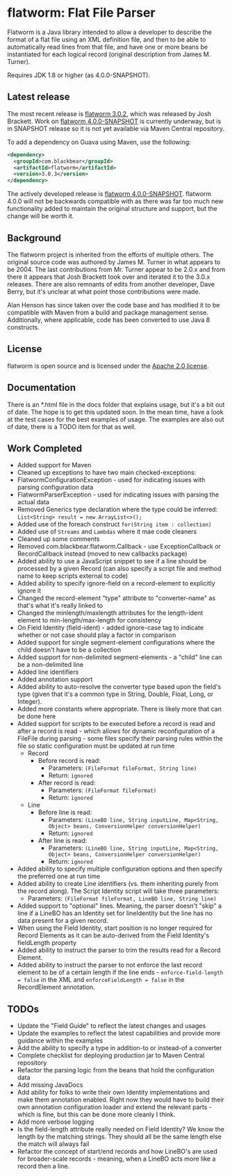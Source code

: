 flatworm: Flat File Parser
=====================================
Flatworm is a Java library intended to allow a developer to describe the format of a flat file using an XML definition file, and then to be able to automatically read lines from that file, and have one or more beans be instantiated for each logical record (original description from James M. Turner). 

Requires JDK 1.8 or higher (as 4.0.0-SNAPSHOT).

Latest release
--------------
The most recent release is [flatworm 3.0.2][], which was released by Josh Brackett. Work on [flatworm 4.0.0-SNAPSHOT][] is currently underway, but is in SNAPSHOT release so it is not yet available via Maven Central repository.

To add a dependency on Guava using Maven, use the following:

```xml
<dependency>
  <groupId>com.blackbear</groupId>
  <artifactId>flatworm</artifactId>
  <version>3.0.3</version>
</dependency>
```

The actively developed release is [flatworm 4.0.0-SNAPSHOT][]. flatworm 4.0.0 will not be backwards compatible with as there was far too much new functionality added to maintain the original structure and support, but the change will be worth it.

Background
----------
The flatworm project is inherited from the efforts of multiple others. The original source code was authored by James M. Turner in what appears to be 2004. The last contributions from Mr. Turner appear to be 2.0.x and from there it appears that Josh Brackett took over and iterated it to the 3.0.x releases. There are also remnants of edits from another developer, Dave Berry, but it's unclear at what point those contributions were made.

Alan Henson has since taken over the code base and has modified it to be compatible with Maven from a build and package management sense. Additionally, where applicable, code has been converted to use Java 8 constructs. 

License
-------
flatworm is open source and is licensed under the [Apache 2.0 license](http://www.apache.org/licenses/LICENSE-2.0).

Documentation
-------------
There is an *.html file in the docs folder that explains usage, but it's a bit out of date. The hope is to get this updated soon. In the mean time, have a look at the test cases for the best examples of usage. The examples are also out of date, there is a TODO item for that as well.

Work Completed
--------------
* Added support for Maven
* Cleaned up exceptions to have two main checked-exceptions: 
 * FlatwormConfigurationException - used for indicating issues with parsing configuration data
 * FlatwormParserException - used for indicating issues with parsing the actual data
* Removed Generics type declaration where the type could be inferred: `List<String> result = new ArrayList<>();`
* Added use of the foreach construct `for(String item : collection)`
* Added use of `Streams` and `Lambdas` where it mae code cleaners
* Cleaned up some comments
* Removed com.blackbear.flatworm.Callback - use ExceptionCallback or RecordCallback instead (moved to new callbacks package)
* Added ability to use a JavaScript snippet to see if a line should be processed by a given Record (can also specify a script file and method name to keep scripts external to code)
* Added ability to specify ignore-field on a record-element to explicitly ignore it
* Changed the record-element "type" attribute to "converter-name" as that's what it's really linked to
* Changed the minlength/maxlength attributes for the length-ident element to min-length/max-length for consistency
* On Field Identity (field-ident) - added ignore-case tag to indicate whether or not case should play a factor in comparison
* Added support for single segment-element configurations where the child doesn't have to be a collection
* Added support for non-delimited segment-elements - a "child" line can be a non-delimited line
* Added line identifiers
* Added annotation support
* Added ability to auto-resolve the converter type based upon the field's type (given that it's a common type in String, Double, Float, Long, or Integer).
* Added more constants where appropriate. There is likely more that can be done here
* Added support for scripts to be executed before a record is read and after a record is read - which allows for dynamic reconfiguration of a FileFile during parsing - some files specify their parsing rules within the file so static configuration must be updated at run time
	* Record
		* Before record is read:
			* Parameters: `(FileFormat fileFormat, String line)`
			* Return: `ignored`
		* After record is read:
			* Parameters: `(FileFormat fileFormat)`
			* Return: `ignored`
	* Line
		* Before line is read:
			* Parameters: `(LineBO line, String inputLine, Map<String, Object> beans, ConversionHelper conversionHelper)`
			* Return: `ignored`
		* After line is read:
			* Parameters: `(LineBO line, String inputLine, Map<String, Object> beans, ConversionHelper conversionHelper)`
			* Return: `ignored`
* Added ability to specify multiple configuration options and then specify the preferred one at run time
* Added ability to create Line identifiers (vs. them inheriting purely from the record along). The Script Identity script will take three parameters:
	* Parameters: `(FileFormat fileFormat, LineBO line, String line)`
* Added support to "optional" lines. Meaning, the parser doesn't "skip" a line if a LineBO has an Identity set for lineIdentity but the line has no data present for a given record.
* When using the Field Identity, start position is no longer required for Record Elements as it can be auto-derived from the Field Identity's fieldLength property
* Added ability to instruct the parser to trim the results read for a Record Element.
* Added ability to instruct the parser to not enforce the last record element to be of a certain length if the line ends - `enforce-field-length = false` in the XML and `enforceFieldLength = false` in the RecordElement annotation.

TODOs
-------
* Update the "Field Guide" to reflect the latest changes and usages
* Update the examples to reflect the latest capabilities and provide more guidance within the examples
* Add the ability to specify a type in addition-to or instead-of a converter
* Complete checklist for deploying production jar to Maven Central repository
* Refactor the parsing logic from the beans that hold the configuration data
* Add missing JavaDocs
* Add ability for folks to write their own Identity implementations and make them annotation enabled. Right now they would have to build their own annotation configuration loader and extend the relevant parts - which is fine, but this can be done more cleanly I think.
* Add more verbose logging
* Is the field-length attribute really needed on Field Identity? We know the length by the matching strings. They should all be the same length else the match will always fail
* Refactor the concept of start/end records and how LineBO's are used for broader-scale records - meaning, when a LineBO acts more like a record then a line.

[flatworm 3.0.2]: https://github.com/trx/flatworm
[flatworm 4.0.0-SNAPSHOT]: https://github.com/ahenson/flatworm